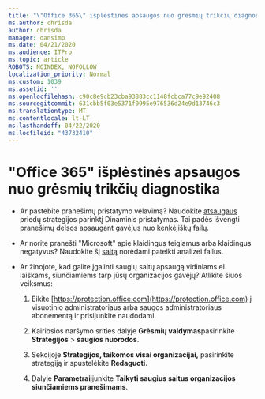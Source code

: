 ```yaml
---
title: "\"Office 365\" išplėstinės apsaugos nuo grėsmių trikčių diagnostika"
ms.author: chrisda
author: chrisda
manager: dansimp
ms.date: 04/21/2020
ms.audience: ITPro
ms.topic: article
ROBOTS: NOINDEX, NOFOLLOW
localization_priority: Normal
ms.custom: 1039
ms.assetid: ''
ms.openlocfilehash: c90c8e9cb23cba93883cc1148fcbca77c9e92408
ms.sourcegitcommit: 631cbb5f03e5371f0995e976536d24e9d13746c3
ms.translationtype: MT
ms.contentlocale: lt-LT
ms.lasthandoff: 04/22/2020
ms.locfileid: "43732410"
---
```

# <a name="troubleshooting-office-365-advanced-threat-protection"></a>"Office 365" išplėstinės apsaugos nuo grėsmių trikčių diagnostika

- Ar pastebite pranešimų pristatymo vėlavimą? Naudokite [atsaugaus](https://docs.microsoft.com/office365/securitycompliance/dynamic-delivery-and-previewing) priedų strategijos parinktį Dinaminis pristatymas. Tai padės išvengti pranešimų delsos apsaugant gavėjus nuo kenkėjiškų failų.

- Ar norite pranešti "Microsoft" apie klaidingus teigiamus arba klaidingus negatyvus? Naudokite šį [saitą](https://www.microsoft.com/wdsi/filesubmission/) norėdami pateikti analizei failus.

- Ar žinojote, kad galite įgalinti saugių saitų apsaugą vidiniams el. laiškams, siunčiamiems tarp jūsų organizacijos gavėjų? Atlikite šiuos veiksmus:

  1. Eikite [https://protection.office.com](https://protection.office.com) į visuotinio administratoriaus arba saugos administratoriaus abonementą ir prisijunkite naudodami.

  2. Kairiosios naršymo srities dalyje **Grėsmių valdymas**pasirinkite **Strategijos** \> **saugios nuorodos**.

  3. Sekcijoje **Strategijos, taikomos visai organizacijai,** pasirinkite strategiją ir spustelėkite **Redaguoti**.

  4. Dalyje **Parametrai**įjunkite **Taikyti saugius saitus organizacijos siunčiamiems pranešimams**.
